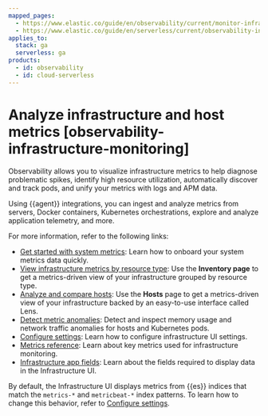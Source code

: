 ```yaml
---
mapped_pages:
  - https://www.elastic.co/guide/en/observability/current/monitor-infrastructure-and-hosts.html
  - https://www.elastic.co/guide/en/serverless/current/observability-infrastructure-monitoring.html
applies_to:
  stack: ga
  serverless: ga
products:
  - id: observability
  - id: cloud-serverless
---
```


# Analyze infrastructure and host metrics [observability-infrastructure-monitoring]

Observability allows you to visualize infrastructure metrics to help diagnose problematic spikes, identify high resource utilization, automatically discover and track pods, and unify your metrics with logs and APM data.

Using {{agent}} integrations, you can ingest and analyze metrics from servers, Docker containers, Kubernetes orchestrations, explore and analyze application telemetry, and more.

For more information, refer to the following links:

* [Get started with system metrics](/solutions/observability/infra-and-hosts/get-started-with-system-metrics.md): Learn how to onboard your system metrics data quickly.
* [View infrastructure metrics by resource type](/solutions/observability/infra-and-hosts/view-infrastructure-metrics-by-resource-type.md): Use the **Inventory page** to get a metrics-driven view of your infrastructure grouped by resource type.
* [Analyze and compare hosts](/solutions/observability/infra-and-hosts/analyze-compare-hosts.md): Use the **Hosts** page to get a metrics-driven view of your infrastructure backed by an easy-to-use interface called Lens.
* [Detect metric anomalies](/solutions/observability/infra-and-hosts/detect-metric-anomalies.md): Detect and inspect memory usage and network traffic anomalies for hosts and Kubernetes pods.
* [Configure settings](/solutions/observability/infra-and-hosts/configure-settings.md): Learn how to configure infrastructure UI settings.
* [Metrics reference](/reference/data-analysis/observability/index.md): Learn about key metrics used for infrastructure monitoring.
* [Infrastructure app fields](/reference/observability/fields-and-object-schemas.md): Learn about the fields required to display data in the Infrastructure UI.

By default, the Infrastructure UI displays metrics from {{es}} indices that match the `metrics-*` and `metricbeat-*` index patterns. To learn how to change this behavior, refer to [Configure settings](/solutions/observability/infra-and-hosts/configure-settings.md).